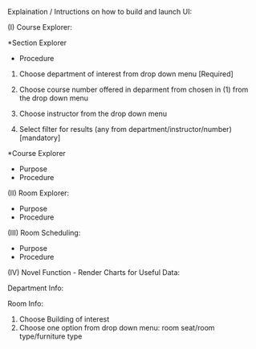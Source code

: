 Explaination / Intructions on how to build and launch UI:

(I) Course Explorer:

*Section Explorer

- Procedure

1)  Choose department of interest from drop down menu [Required]

2)  Choose course number offered in deparment from chosen in (1) from the drop down menu

3)  Choose instructor from the drop down menu

4)  Select filter for results (any from department/instructor/number) [mandatory]

*Course Explorer
- Purpose
- Procedure


(II)  Room Explorer:
- Purpose
- Procedure

(III) Room Scheduling:
- Purpose
- Procedure

(IV) Novel Function - Render Charts for Useful Data:

Department Info:

Room Info:
1)  Choose Building of interest
2)  Choose one option from drop down menu:  room seat/room type/furniture type
